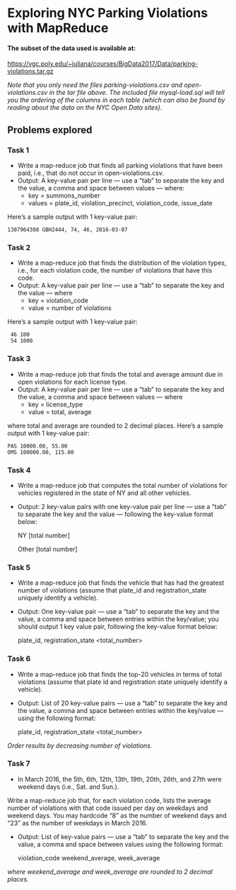 # Exploring NYC Parking Violations with MapReduce

#### The subset of the data used is available at:
https://vgc.poly.edu/~juliana/courses/BigData2017/Data/parking-violations.tar.gz

*Note that you only need the files parking-violations.csv and open-violations.csv in the tar file above. The
included file mysql-load.sql will tell you the ordering of the columns in each table (which can also be found
by reading about the data on the NYC Open Data sites).* 

## Problems explored 

### Task 1
- Write a map-reduce job that finds all parking violations that have been paid, i.e., that do not occur in open-violations.csv.
- Output: A key-value pair per line — use a “tab” to separate the key and the value, a comma and space between values — where:   
  - key = summons_number
  - values = plate_id, violation_precinct, violation_code, issue_date

Here’s a sample output with 1 key-value pair:

    1307964308 GBH2444, 74, 46, 2016-03-07

### Task 2

- Write a map-reduce job that finds the distribution of the violation types, i.e., for each violation code, the
number of violations that have this code.
- Output: A key-value pair per line — use a “tab” to separate the key and the value — where
   - key = violation_code
   - value = number of violations

Here’s a sample output with 1 key-value pair:

     46 100
     54 1000

### Task 3 

- Write a map-reduce job that finds the total and average amount due in open violations for each license
type.
- Output: A key-value pair per line — use a “tab” to separate the key and the value, a comma and space between values — where
  - key = license_type
  - value = total, average
  
where total and average are rounded to 2 decimal places.
Here’s a sample output with 1 key-value pair:

    PAS 10000.00, 55.00
    OMS 100000.00, 115.00

### Task 4

- Write a map-reduce job that computes the total number of violations for vehicles registered in the state of
NY and all other vehicles.
- Output: 2 key-value pairs with one key-value pair per line — use a “tab” to separate the key and the value
— following the key-value format below:

    NY [total number]
  
    Other [total number]
  
### Task 5 

- Write a map-reduce job that finds the vehicle that has had the greatest number of violations (assume that
plate_id and registration_state uniquely identify a vehicle).

- Output: One key-value pair — use a “tab” to separate the key and the value, a comma and space between
entries within the key/value; you should output 1 key value pair, following the key-value format below:

    plate_id, registration_state <total_number>

### Task 6

- Write a map-reduce job that finds the top-20 vehicles in terms of total violations (assume that plate id and
registration state uniquely identify a vehicle).

- Output: List of 20 key-value pairs — use a “tab” to separate the key and the value, a comma and space
between entries within the key/value — using the following format:

    plate_id, registration_state <total_number>

*Order results by decreasing number of violations.*

### Task 7

- In March 2016, the 5th, 6th, 12th, 13th, 19th, 20th, 26th, and 27th were weekend days (i.e., Sat. and Sun.).

Write a map-reduce job that, for each violation code, lists the average number of violations with that code
issued per day on weekdays and weekend days. You may hardcode “8” as the number of weekend days
and “23” as the number of weekdays in March 2016.

- Output: List of key-value pairs — use a “tab” to separate the key and the value, a comma and space
between values using the following format:

    violation_code weekend_average, week_average

*where weekend_average and week_average are rounded to 2 decimal places.*
